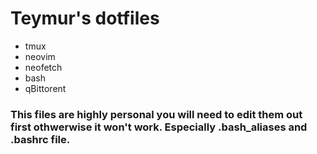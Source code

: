 # Teymur's dotfiles

- tmux
- neovim
- neofetch
- bash
- qBittorent

### This files are highly personal you will need to edit them out first othwerwise it won't work. Especially .bash_aliases and .bashrc file.
